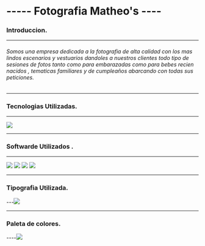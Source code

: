 ![![](https://cdn-icons-png.flaticon.com/512/919/919831.png?w=740&t=st=1674229658~exp=1674230258~hmac=a94d6c56b3ed96b9bc7b76f12ad34169ed504eab34bc97393cb19a9f73429eab)](https://img.freepik.com/fotos-premium/imagen-compuesta-imagen-recortada-manos-sosteniendo-camara_1134-20558.jpg?w=900)

#  -----  Fotografia Matheo's ----

### Introduccion.
---
###### Somos una empresa dedicada a la fotografia de alta calidad con los mas lindos escenarios y vestuarios dandoles a nuestros clientes todo tipo de sesiones de fotos tanto como para embarazadas como para bebes recien nacidos , tematicas familiares y de cumpleaños abarcando con todas sus peticiones. 
----
###  Tecnologias Utilizadas.
-----
![](https://encrypted-tbn0.gstatic.com/images?q=tbn:ANd9GcSc5NamqYCcG57zptAtLUL8A9k5TRM8wPcwfki1gHMVLp7Qxu8xcsTNBwCK7NvbjrJpIZY&usqp=CAU)

----
###  Softwarde Utilizados .
----
![](https://cdn.dribbble.com/users/698/screenshots/3168520/vs-code-icon.png?compress=1&resize=400x300&vertical=top)
![](https://play-lh.googleusercontent.com/efwNlvQ3pch_-hZ9xeHf6YF-f_rHzQQo21IVevPLOxpzSVfxuVKom2_7C6axFbC-3rU)
![](https://www.4webs.es/blog/wp-content/uploads/2017/09/nueva-beta-de-bootstrap-4-800x420.jpg)
![](https://encrypted-tbn0.gstatic.com/images?q=tbn:ANd9GcRZADkxEfmUWIgYBEBYGP-z2jkgOI-A5NB81WWrXER0Ig&s)


-----
### Tipografia Utilizada.
---![](https://encrypted-tbn0.gstatic.com/images?q=tbn:ANd9GcT-dkfq5auHw-44y-6jXcU6VEeKGQ7eyqde5g&usqp=CAU)

----
### Paleta de colores.
----![](https://encrypted-tbn0.gstatic.com/images?q=tbn:ANd9GcQierZXQcp6nbe1qgRXKZkM-O7x3Xdr2padLeAAmOa6Cz_TiIO53zm8lp8q8np_StDMx_E&usqp=CAU)